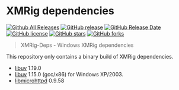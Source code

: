 # XMRig dependencies
[![Github All Releases](https://img.shields.io/github/downloads/xmrig/xmrig-deps/total.svg)](https://github.com/xmrig/xmrig-deps/releases)
[![GitHub release](https://img.shields.io/github/release/xmrig/xmrig-deps/all.svg)](https://github.com/xmrig/xmrig-deps/releases)
[![GitHub Release Date](https://img.shields.io/github/release-date-pre/xmrig/xmrig-deps.svg)](https://github.com/xmrig/xmrig-deps/releases)
[![GitHub license](https://img.shields.io/github/license/xmrig/xmrig-deps.svg)](https://github.com/xmrig/xmrig-deps/blob/master/LICENSE)
[![GitHub stars](https://img.shields.io/github/stars/xmrig/xmrig-deps.svg)](https://github.com/xmrig/xmrig-deps/stargazers)
[![GitHub forks](https://img.shields.io/github/forks/xmrig/xmrig-deps.svg)](https://github.com/xmrig/xmrig-deps/network)
> XMRig-Deps  -  Windows XMRig dependencies 

This repository only contains a binary build of XMRig dependencies. 

* [libuv](https://github.com/libuv/libuv) 1.19.0
* [libuv](https://github.com/libuv/libuv) 1.15.0 (gcc/x86) for Windows XP/2003.
* [libmicrohttpd](https://www.gnu.org/software/libmicrohttpd) 0.9.58 
